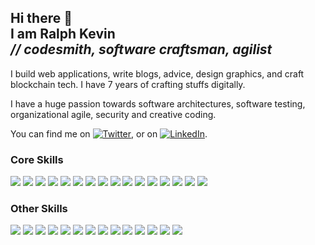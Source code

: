 <h2>
  Hi there 👋 <br/>
  I am Ralph Kevin <br/>
  <i>// codesmith, software craftsman, agilist</i>
</h1>

I build web applications, write blogs, advice, design graphics, and craft blockchain tech.
I have 7 years of crafting stuffs digitally.

I have a huge passion towards software architectures, software testing, organizational agile, security and creative coding.


<!-- Actual text -->

You can find me on [![Twitter][1.2]][1], or on [![LinkedIn][2.2]][2].

<!-- Icons -->

[1.2]: http://i.imgur.com/wWzX9uB.png (twitter icon without padding)
[2.2]: https://raw.githubusercontent.com/MartinHeinz/MartinHeinz/master/linkedin-3-16.png (LinkedIn icon without padding)

<!-- Links to your social media accounts -->

[1]: https://twitter.com/ralphcasipe1
[2]: https://www.linkedin.com/in/ralph-casipe/

### Core Skills
  
  ![](https://img.shields.io/badge/-JavaScript-2C3E50?style=for-the-badge&logo=javascript)
  ![](https://img.shields.io/badge/-TypeScript-2C3E50?style=for-the-badge&logo=typescript)
  ![](https://img.shields.io/badge/-Git-2C3E50?style=for-the-badge&logo=git)
  ![](https://img.shields.io/badge/-unix-2C3E50?style=for-the-badge&logo=linux)
  ![](https://img.shields.io/badge/-VSCode-2C3E50?style=for-the-badge&logo=visual-studio-code)
  ![](https://img.shields.io/badge/-MongoDB-2C3E50?style=for-the-badge&logo=mongodb)
  ![](https://img.shields.io/badge/-PostgreSQL-2C3E50?style=for-the-badge&logo=postgresql)
  ![](https://img.shields.io/badge/-Redis-2C3E50?style=for-the-badge&logo=redis)
  ![](https://img.shields.io/badge/-Bazel-2C3E50?style=for-the-badge&logo=bazel)
  ![](https://img.shields.io/badge/-CircleCI-2C3E50?style=for-the-badge&logo=circleci)
  ![](https://img.shields.io/badge/-Github%20Actions-2C3E50?style=for-the-badge&logo=github)
  ![](https://img.shields.io/badge/-GraphQL-2C3E50?style=for-the-badge&logo=graphql)
  ![](https://img.shields.io/badge/-Docker-2C3E50?style=for-the-badge&logo=docker)
  ![](https://img.shields.io/badge/-NodeJS-2C3E50?style=for-the-badge&logo=node)
  ![](https://img.shields.io/badge/-Express-2C3E50?style=for-the-badge&logo=express)
  ![](https://img.shields.io/badge/-Koa-2C3E50?style=for-the-badge&logo=koa)
  
### Other Skills
  ![](https://img.shields.io/badge/code-Ruby-blue?style=flat-square&logo=ruby)
  ![](https://img.shields.io/badge/code-Elixir-blue?style=flat-square&logo=elixir)
  ![](https://img.shields.io/badge/code-Go-blue?style=flat-square&logo=go)
  ![](https://img.shields.io/badge/database-RethinkDB-blue?style=flat-square&logo=rethinkdb)
  ![](https://img.shields.io/badge/mq-RabbitMQ-blue?style=flat-square&logo=rabbitmq)
  ![](https://img.shields.io/badge/mq-ActiveMQ-blue?style=flat-square&logo=activemq)
  ![](https://img.shields.io/badge/tool-Grafana-blue?style=flat-square&logo=grafana)
  ![](https://img.shields.io/badge/tool-Prometheus-blue?style=flat-square&logo=prometheus) 
  ![](https://img.shields.io/badge/tool-Kubernetes-blue?style=flat-square&logo=kubernetes)
  ![](https://img.shields.io/badge/test-Mocha-blue?style=flat-square&logo=mocha)
  ![](https://img.shields.io/badge/tool-Postman-blue?style=flat-square&logo=postman)
  ![](https://img.shields.io/badge/code-Gherkin-blue?style=flat-square&logo=gherkin)
  ![](https://img.shields.io/badge/framework-NestJS-blue?style=flat-square&logo=nestjs)
  ![](https://img.shields.io/badge/framework-Phoenix-blue?style=flat-square&logo=phoenix)

<!--
**ralphcasipe1/ralphcasipe1** is a ✨ _special_ ✨ repository because its `README.md` (this file) appears on your GitHub profile.

Here are some ideas to get you started:

- 🔭 I’m currently working on ...
- 🌱 I’m currently learning ...
- 👯 I’m looking to collaborate on ...
- 🤔 I’m looking for help with ...
- 💬 Ask me about ...
- 📫 How to reach me: ...
- 😄 Pronouns: ...
- ⚡ Fun fact: ...
-->
